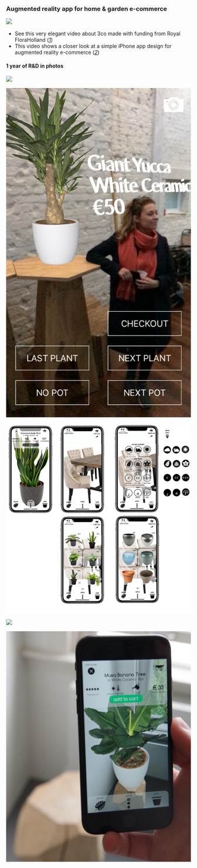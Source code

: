### Augmented reality app for home & garden e-commerce
![](../media/swipe.gif)
  - See this very elegant video about 3co made with funding from Royal FloraHolland ([_1_](https://player.vimeo.com/video/262028192?autoplay=1#t=0m59s))
  - This video shows a closer look at a simple iPhone app design for augmented reality e-commerce ([_2_](https://www.3co.ai/augmented-reality-commerce.mp4))


#### 1 year of R&D in photos

![](../media/augmented_amsterdam.png)

![](../media/demo_day.png)

![](../media/app_design.jpg)

![](../media/app_hero_shot.jpg)

![](../media/3co_3d_commerce.jpg)